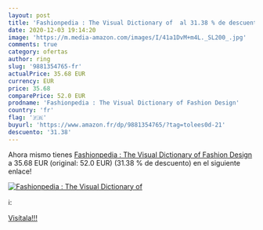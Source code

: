 ```yaml
---
layout: post
title: 'Fashionpedia : The Visual Dictionary of  al 31.38 % de descuento'
date: 2020-12-03 19:14:20
image: 'https://m.media-amazon.com/images/I/41a1DvM+m4L._SL200_.jpg'
comments: true
category: ofertas
author: ring
slug: '9881354765-fr'
actualPrice: 35.68 EUR
currency: EUR
price: 35.68
comparePrice: 52.0 EUR
prodname: 'Fashionpedia : The Visual Dictionary of Fashion Design'
country: 'fr'
flag: '🇫🇷'
buyurl: 'https://www.amazon.fr/dp/9881354765/?tag=tolees0d-21'
descuento: '31.38'
---
```


Ahora mismo tienes [Fashionpedia : The Visual Dictionary of Fashion Design](https://www.amazon.fr/dp/9881354765/?tag=tolees0d-21) a 35.68 EUR (original: 52.0 EUR) (31.38 %  de descuento) en el siguiente enlace!

[![Fashionpedia : The Visual Dictionary of ](https://m.media-amazon.com/images/I/41a1DvM+m4L._SL200_.jpg)](https://www.amazon.fr/dp/9881354765/?tag=tolees0d-21)

ℹ️:


[Visítala!!!](https://www.amazon.fr/dp/9881354765/?tag=tolees0d-21)
